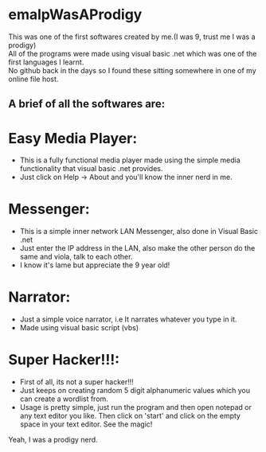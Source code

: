 # emalpWasAProdigy

This was one of the first softwares created by me.(I was 9, trust me I was a prodigy)   
All of the programs were made using visual basic .net which was one of the first languages I learnt.  
No github back in the days so I found these sitting somewhere in one of my online file host.   

A brief of all the softwares are:
-----------------------------------

# Easy Media Player:
 - This is a fully functional media player made using the simple media functionality that visual basic .net provides.
 - Just click on Help -> About and you'll know the inner nerd in me.
 
# Messenger:
 - This is a simple inner network LAN Messenger, also done in Visual Basic .net
 - Just enter the IP address in the LAN, also make the other person do the same and viola, talk to each other.
 - I know it's lame but appreciate the 9 year old!
 
# Narrator:
 - Just a simple voice narrator, i.e It narrates whatever you type in it.
 - Made using visual basic script (vbs)
 
# Super Hacker!!!:
 - First of all, its not a super hacker!!!
 - Just keeps on creating random 5 digit alphanumeric values which you can create a wordlist from.
 - Usage is pretty simple, just run the program and then open notepad or any text editor you like. Then click on 'start' and click on
  the empty space in your text editor. See the magic!
  
 Yeah, I was a prodigy nerd. 
